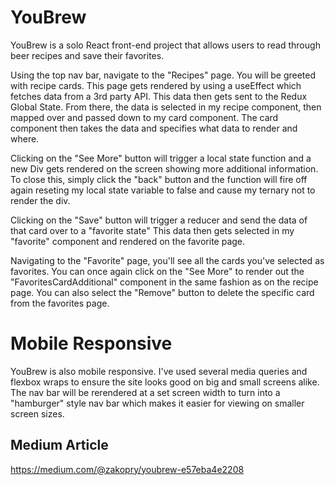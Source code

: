 # YouBrew

YouBrew is a solo React front-end project that allows users to read through beer recipes and save their favorites.

Using the top nav bar, navigate to the "Recipes" page. You will be greeted with recipe cards.
This page gets rendered by using a useEffect which fetches data from a 3rd party API.
This data then gets sent to the Redux Global State. 
From there, the data is selected in my recipe component, then mapped over and passed down to my card component.
The card component then takes the data and specifies what data to render and where. 

Clicking on the "See More" button will trigger a local state function and a new Div gets rendered on the screen
showing more additional information. To close this, simply click the "back" button and the function will fire off
again reseting my local state variable to false and cause my ternary not to render the div. 

Clicking on the "Save" button will trigger a reducer and send the data of that card over to a "favorite state"
This data then gets selected in my "favorite" component and rendered on the favorite page. 

Navigating to the "Favorite" page, you'll see all the cards you've selected as favorites.
You can once again click on the "See More" to render out the "FavoritesCardAdditional" component in the same
fashion as on the recipe page. 
You can also select the "Remove" button to delete the specific card from the favorites page. 

# Mobile Responsive

YouBrew is also mobile responsive. I've used several media queries and flexbox wraps to ensure the site looks good on big and small screens alike.
The nav bar will be rerendered at a set screen width to turn into a "hamburger" style nav bar which makes it easier for viewing 
on smaller screen sizes. 


## Medium Article
https://medium.com/@zakopry/youbrew-e57eba4e2208
